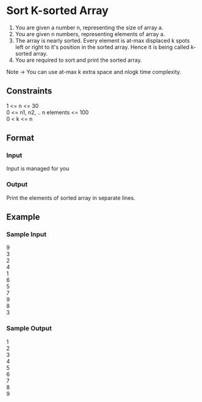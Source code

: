 # Sort K-sorted Array

1. You are given a number n, representing the size of array a.
2. You are given n numbers, representing elements of array a.
3. The array is nearly sorted. Every element is at-max displaced k spots left or right to it's position in the sorted array. Hence it is being called k-sorted array.
4. You are required to sort and print the sorted array.

Note -> You can use at-max k extra space and nlogk time complexity.

## Constraints
1 <= n <= 30    
0 <= n1, n2, .. n elements <= 100   
0 < k <= n

## Format
### Input
Input is managed for you

### Output
Print the elements of sorted array in separate lines.

## Example
### Sample Input

9   
3   
2   
4   
1   
6   
5   
7   
9   
8   
3

### Sample Output
1   
2   
3   
4   
5   
6  
7  
8  
9